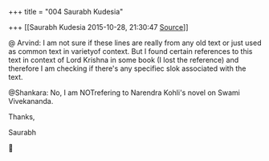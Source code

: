 +++
title = "004 Saurabh Kudesia"

+++
[[Saurabh Kudesia	2015-10-28, 21:30:47 [Source](https://groups.google.com/g/samskrita/c/AbMwAH2sRxU)]]



@ Arvind: I am not sure if these lines are really from any old text or just used as common text in varietyof context. But I found certain references to this text in context of Lord Krishna in some book (I lost the reference) and therefore I am checking if there's any specifiec slok associated with the text.

  

@Shankara: No, I am NOTrefering to Narendra Kohli's novel on Swami Vivekananda.

  

Thanks,

Saurabh




